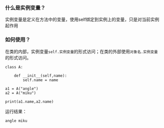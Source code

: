 ### 什么是实例变量？

实例变量是定义在方法中的变量，使用self绑定到实例上的变量，只是对当前实例起作用

### 如何使用？

在类的内部，实例变量`self.实例变量`的形式访问；在类的外部使用`对象名.实例变量`的形式访问。

```
class A:

    def __init__(self,name):
        self.name = name

a1 = A("angle")
a2 = A("miku")

print(a1.name,a2.name)
```

运行结果：

```
angle miku
```



